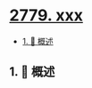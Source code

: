 # [2779. xxx](https://github.com/Tdahuyou/TNotes.leetcode/tree/main/notes/2779.%20xxx)

<!-- region:toc -->

- [1. 📝 概述](#1--概述)

<!-- endregion:toc -->

## 1. 📝 概述
